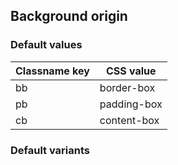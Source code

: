 ## Background origin


<!-- <values.backgroundOrigin> -->
### Default values
|Classname key|CSS value  |
|-------------|-----------|
|bb           |border-box |
|pb           |padding-box|
|cb           |content-box|

<!-- </values.backgroundOrigin> -->

<!-- <variants.backgroundOrigin> -->
### Default variants

<!-- </variants.backgroundOrigin> -->
